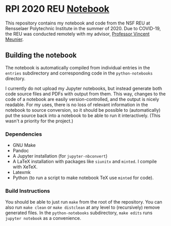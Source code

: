 # RPI 2020 REU [Notebook](notebook.pdf)

This repository contains my notebook and code from the NSF REU at Rensselaer
Polytechnic Institute in the summer of 2020. Due to COVID-19, the REU was
conducted remotely with my advisor, [Professor Vincent
Meunier](https://faculty.rpi.edu/vincent-meunier).

## Building the notebook

The notebook is automatically compiled from individual entries in the `entries`
subdirectory and corresponding code in the `python-notebooks` directory.

I currently do not upload my Jupyter notebooks, but instead generate both code
source files and PDFs with output from them. This way, changes to the code of a
notebook are easily version-controlled, and the output is nicely readable. For
my uses, there is no loss of relevant information in the notebook to source
conversion, so it should be possible to (automatically) put the source back into
a notebook to be able to run it interactively. (This wasn't a priority for the
project.)

### Dependencies

- GNU Make
- Pandoc
- A Jupyter installation (for `jupyter-nbconvert`)
- A LaTeX installation with packages like `siunitx` and `minted`. I compile with XeTeX.
- Latexmk
- Python (to run a script to make notebook TeX use `minted` for code).

### Build Instructions

You should be able to just run `make` from the root of the repository. You can
also run `make clean` or `make distclean` at any level to (recursively) remove
generated files. In the `python-notebooks` subdirectory, `make edits` runs
`jupyter notebook` as a convenience.

